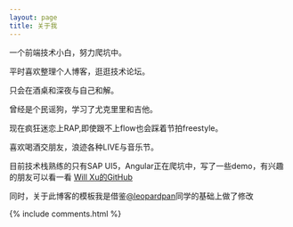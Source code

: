```yaml
---
layout: page
title: 关于我 
---
```


一个前端技术小白，努力爬坑中。
<p>
平时喜欢整理个人博客，逛逛技术论坛。
<p>
只会在酒桌和深夜与自己和解。
<p>
曾经是个民谣狗，学习了尤克里里和吉他。

<p>

现在疯狂迷恋上RAP,即使跟不上flow也会踩着节拍freestyle。
<p>

喜欢喝酒交朋友，浪迹各种LIVE与音乐节。

<p>

目前技术栈熟练的只有SAP UI5，Angular正在爬坑中，写了一些demo，有兴趣的朋友可以看一看
<a href="https://github.com/WillXusd"> Will Xu的GitHub </a>


<p>

同时，关于此博客的模板我是借鉴<a target="_blank" href='https://github.com/leopardpan/leopardpan.github.io/'>@leopardpan</a>同学的基础上做了修改

<p> 



<p> 

<p> 

<p> 


{% include comments.html %}

